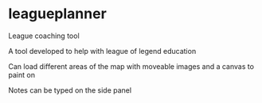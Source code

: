 # leagueplanner
 League coaching tool

A tool developed to help with league of legend education

Can load different areas of the map with moveable images and a canvas to paint on

Notes can be typed on the side panel
